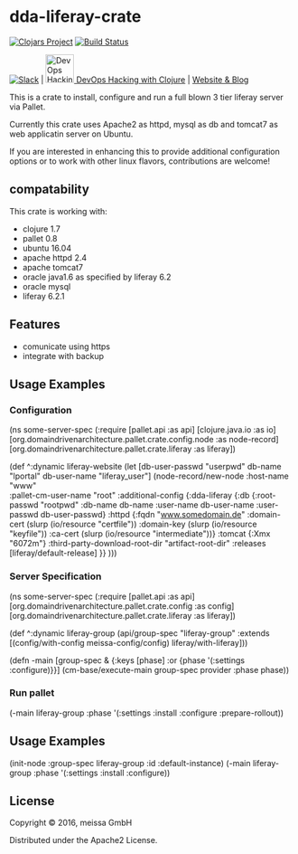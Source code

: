 # dda-liferay-crate

[![Clojars Project](https://img.shields.io/clojars/v/dda/dda-liferay-crate.svg)](https://clojars.org/dda/dda-liferay-crate)
[![Build Status](https://travis-ci.org/DomainDrivenArchitecture/dda-liferay-crate.svg?branch=master)](https://travis-ci.org/DomainDrivenArchitecture/dda-liferay-crate)

[![Slack](https://img.shields.io/badge/chat-clojurians-green.svg?style=flat)](https://clojurians.slack.com/messages/#dda-pallet/) | [<img src="https://domaindrivenarchitecture.org/img/meetup.svg" width=50 alt="DevOps Hacking with Clojure Meetup"> DevOps Hacking with Clojure](https://www.meetup.com/de-DE/preview/dda-pallet-DevOps-Hacking-with-Clojure) | [Website & Blog](https://domaindrivenarchitecture.org)


This is a crate to install, configure and run a full blown 3 tier liferay server via Pallet.

Currently this crate uses Apache2 as httpd, mysql as db and tomcat7 as web applicatin server on Ubuntu.

If you are interested in enhancing this to provide additional
configuration options or to work with other linux flavors,
contributions are welcome!

## compatability

This crate is working with:
 * clojure 1.7
 * pallet 0.8
 * ubuntu 16.04
 * apache httpd 2.4
 * apache tomcat7
 * oracle java1.6 as specified by liferay 6.2
 * oracle mysql
 * liferay 6.2.1

## Features
 * comunicate using https
 * integrate with backup

## Usage Examples

### Configuration
(ns some-server-spec
  (:require
      [pallet.api :as api]
      [clojure.java.io :as io]
      [org.domaindrivenarchitecture.pallet.crate.config.node :as node-record]
      [org.domaindrivenarchitecture.pallet.crate.liferay :as liferay])

(def ^:dynamic liferay-website
  (let [db-user-passwd "userpwd"
        db-name "lportal"
        db-user-name "liferay_user"]
    (node-record/new-node
      :host-name "www"  
      :pallet-cm-user-name "root"
      :additional-config
      {:dda-liferay
       {:db {:root-passwd "rootpwd"
             :db-name db-name
             :user-name db-user-name
             :user-passwd db-user-passwd}
        :httpd {:fqdn "www.somedomain.de"
                :domain-cert (slurp (io/resource "certfile"))
                :domain-key (slurp (io/resource "keyfile"))
                :ca-cert (slurp (io/resource "intermediate"))}
        :tomcat {:Xmx "6072m"}
        :third-party-download-root-dir "artifact-root-dir"
        :releases [liferay/default-release]
        }}
      )))

### Server Specification
(ns some-server-spec
  (:require
      [pallet.api :as api]
      [org.domaindrivenarchitecture.pallet.crate.config :as config]
      [org.domaindrivenarchitecture.pallet.crate.liferay :as liferay])

(def ^:dynamic liferay-group
  (api/group-spec
    "liferay-group"
    :extends
    [(config/with-config meissa-config/config)
    liferay/with-liferay]))

(defn -main
  [group-spec & {:keys [phase] :or {phase '(:settings :configure)}}]
  (cm-base/execute-main group-spec provider :phase phase))

### Run pallet  
(-main liferay-group :phase '(:settings :install :configure :prepare-rollout))


## Usage Examples
(init-node :group-spec liferay-group :id :default-instance)
(-main liferay-group :phase '(:settings :install :configure))

## License

Copyright © 2016, meissa GmbH

Distributed under the Apache2 License.
